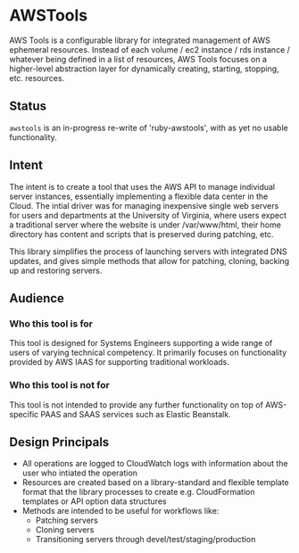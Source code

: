 # AWSTools
AWS Tools is a configurable library for integrated management of AWS ephemeral resources.
Instead of each volume / ec2 instance / rds instance / whatever being defined in a list of
resources, AWS Tools focuses on a higher-level abstraction layer for dynamically creating,
starting, stopping, etc. resources.

## Status
`awstools` is an in-progress re-write of 'ruby-awstools', with as yet no usable functionality.

## Intent
The intent is to create a tool that uses the AWS API to manage individual server instances,
essentially implementing a flexible data center in the Cloud. The intial driver was for
managing inexpensive single web servers for users and departments at the University of
Virginia, where users expect a traditional server where the website is under /var/www/html,
their home directory has content and scripts that is preserved during patching, etc.

This library simplifies the process of launching servers with integrated DNS updates, and
gives simple methods that allow for patching, cloning, backing up and restoring servers.

## Audience

### Who this tool is for
This tool is designed for Systems Engineers supporting a wide range of users of varying
technical competency. It primarily focuses on functionality provided by AWS IAAS for
supporting traditional workloads.

### Who this tool is not for
This tool is not intended to provide any further functionality on top of AWS-specific
PAAS and SAAS services such as Elastic Beanstalk.

## Design Principals
* All operations are logged to CloudWatch logs with information about the user who
intiated the operation
* Resources are created based on a library-standard and flexible template format that
the library processes to create e.g. CloudFormation templates or API option data
structures
* Methods are intended to be useful for workflows like:
  * Patching servers
  * Cloning servers
  * Transitioning servers through devel/test/staging/production
